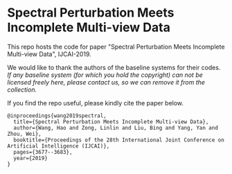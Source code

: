 # Spectral Perturbation Meets Incomplete Multi-view Data
This repo hosts the code for paper "Spectral Perturbation Meets Incomplete Multi-view Data", IJCAI-2019.

We would like to thank the authors of the baseline systems for their codes. _If any baseline system (for which you hold the copyright) can not be licensed freely here, please contact us, so we can remove it from the collection._

If you find the repo useful, please kindly cite the paper below.

    @inproceedings{wang2019spectral,
      title={Spectral Perturbation Meets Incomplete Multi-view Data},
      author={Wang, Hao and Zong, Linlin and Liu, Bing and Yang, Yan and Zhou, Wei},
      booktitle={Proceedings of the 28th International Joint Conference on Artificial Intelligence (IJCAI)},
      pages={3677--3683},
      year={2019}
    }
